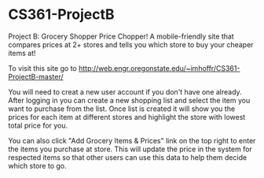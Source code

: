 # CS361-ProjectB
Project B: Grocery Shopper Price Chopper!  A mobile-friendly site that compares prices at 2+ stores and tells you which store to buy your cheaper items at!

To visit this site go to http://web.engr.oregonstate.edu/~imhoffr/CS361-ProjectB-master/

You will need to creat a new user account if you don't have one already. After logging in you can create a new shopping list and select the item you want to purchase from the list. Once list is created it will show you the prices for each item at different stores and highlight the store with lowest total price for you. 

You can also click "Add Grocery Items & Prices" link on the top right to enter the items you purchase at store. This will update the price in the system for respected items so that other users can use this data to help them decide which store to go. 
